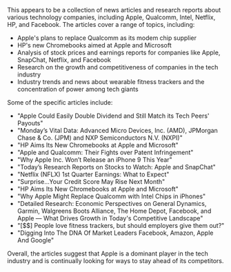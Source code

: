 This appears to be a collection of news articles and research reports about various technology companies, including Apple, Qualcomm, Intel, Netflix, HP, and Facebook. The articles cover a range of topics, including:

* Apple's plans to replace Qualcomm as its modem chip supplier
* HP's new Chromebooks aimed at Apple and Microsoft
* Analysis of stock prices and earnings reports for companies like Apple, SnapChat, Netflix, and Facebook
* Research on the growth and competitiveness of companies in the tech industry
* Industry trends and news about wearable fitness trackers and the concentration of power among tech giants

Some of the specific articles include:

* "Apple Could Easily Double Dividend and Still Match its Tech Peers' Payouts"
* "Monday’s Vital Data: Advanced Micro Devices, Inc. (AMD), JPMorgan Chase & Co. (JPM) and NXP Semiconductors N.V. (NXPI)"
* "HP Aims Its New Chromebooks at Apple and Microsoft"
* "Apple and Qualcomm: Their Fights over Patent Infringement"
* "Why Apple Inc. Won’t Release an iPhone 9 This Year"
* "Today’s Research Reports on Stocks to Watch: Apple and SnapChat"
* "Netflix (NFLX) 1st Quarter Earnings: What to Expect"
* "Surprise...Your Credit Score May Rise Next Month"
* "HP Aims Its New Chromebooks at Apple and Microsoft"
* "Why Apple Might Replace Qualcomm with Intel Chips in iPhones"
* "Detailed Research: Economic Perspectives on General Dynamics, Garmin, Walgreens Boots Alliance, The Home Depot, Facebook, and Apple — What Drives Growth in Today's Competitive Landscape"
* "[$$] People love fitness trackers, but should employers give them out?"
* "Digging Into The DNA Of Market Leaders Facebook, Amazon, Apple And Google"

Overall, the articles suggest that Apple is a dominant player in the tech industry and is continually looking for ways to stay ahead of its competitors.
